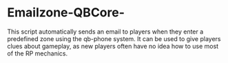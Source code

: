 # Emailzone-QBCore-
This script automatically sends an email to players when they enter a predefined zone using the qb-phone system. It can be used to give players clues about gameplay, as new players often have no idea how to use most of the RP mechanics.
